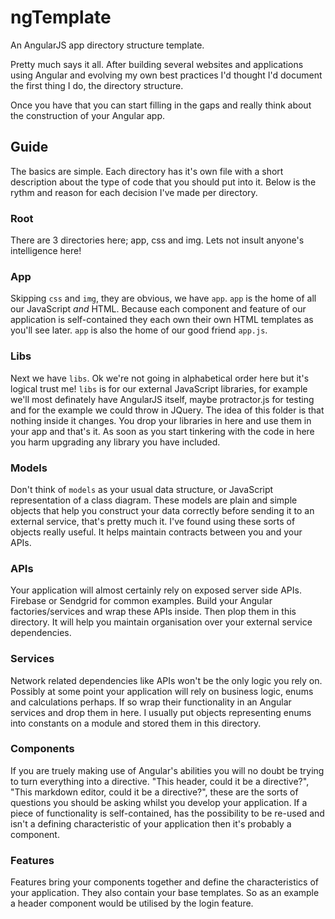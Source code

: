 # ngTemplate

An AngularJS app directory structure template.

Pretty much says it all. After building several websites and applications using Angular and evolving my own best practices I'd thought I'd document the first thing I do, the directory structure.

Once you have that you can start filling in the gaps and really think about the construction of your Angular app.

## Guide

The basics are simple. Each directory has it's own file with a short description about the type of code that you should put into it. Below is the rythm and reason for each decision I've made per directory.

### Root

There are 3 directories here; app, css and img. Lets not insult anyone's intelligence here!

### App

Skipping `css` and `img`, they are obvious, we have `app`. `app` is the home of all our JavaScript *and* HTML. Because each component and feature of our application is self-contained they each own their own HTML templates as you'll see later. `app` is also the home of our good friend `app.js`.

### Libs

Next we have `libs`. Ok we're not going in alphabetical order here but it's logical trust me! `libs` is for our external JavaScript libraries, for example we'll most definately have AngularJS itself, maybe protractor.js for testing and for the example we could throw in JQuery. The idea of this folder is that nothing inside it changes. You drop your libraries in here and use them in your app and that's it. As soon as you start tinkering with the code in here you harm upgrading any library you have included.

### Models

Don't think of `models` as your usual data structure, or JavaScript representation of a class diagram. These models are plain and simple objects that help you construct your data correctly before sending it to an external service, that's pretty much it. I've found using these sorts of objects really useful. It helps maintain contracts between you and your APIs.

### APIs

Your application will almost certainly rely on exposed server side APIs. Firebase or Sendgrid for common examples. Build your Angular factories/services and wrap these APIs inside. Then plop them in this directory. It will help you maintain organisation over your external service dependencies.

### Services

Network related dependencies like APIs won't be the only logic you rely on. Possibly at some point your application will rely on business logic, enums and calculations perhaps. If so wrap their functionality in an Angular services and drop them in here. I usually put objects representing enums into constants on a module and stored them in this directory.

### Components

If you are truely making use of Angular's abilities you will no doubt be trying to turn everything into a directive. "This header, could it be a directive?", "This markdown editor, could it be a directive?", these are the sorts of questions you should be asking whilst you develop your application. If a piece of functionality is self-contained, has the possibility to be re-used and isn't a defining characteristic of your application then it's probably a component.

### Features

Features bring your components together and define the characteristics of your application. They also contain your base templates. So as an example a header component would be utilised by the login feature.
